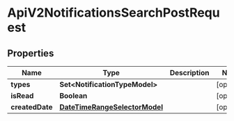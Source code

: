 

# ApiV2NotificationsSearchPostRequest


## Properties

| Name | Type | Description | Notes |
|------------ | ------------- | ------------- | -------------|
|**types** | **Set&lt;NotificationTypeModel&gt;** |  |  [optional] |
|**isRead** | **Boolean** |  |  [optional] |
|**createdDate** | [**DateTimeRangeSelectorModel**](DateTimeRangeSelectorModel.md) |  |  [optional] |



